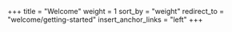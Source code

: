 +++
title = "Welcome"
weight = 1
sort_by = "weight"
redirect_to = "welcome/getting-started"
insert_anchor_links = "left"
+++
